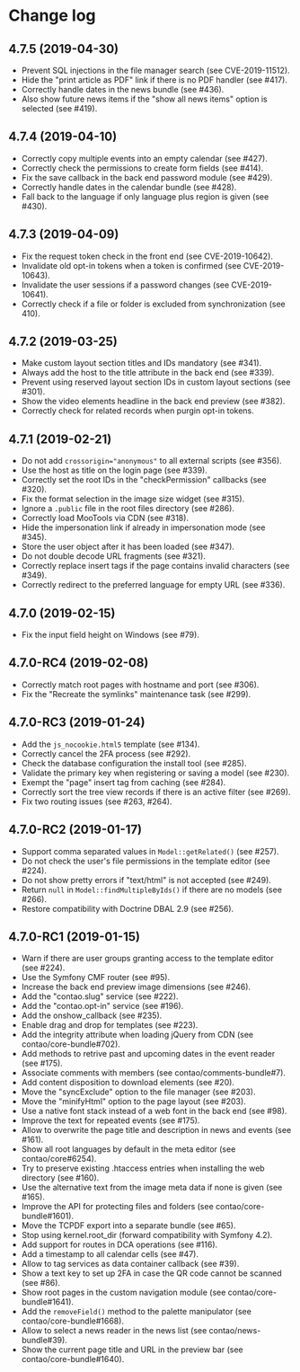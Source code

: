 # Change log

## 4.7.5 (2019-04-30)

 * Prevent SQL injections in the file manager search (see CVE-2019-11512).
 * Hide the "print article as PDF" link if there is no PDF handler (see #417).
 * Correctly handle dates in the news bundle (see #436).
 * Also show future news items if the "show all news items" option is selected (see #419).

## 4.7.4 (2019-04-10)

 * Correctly copy multiple events into an empty calendar (see #427).
 * Correctly check the permissions to create form fields (see #414).
 * Fix the save callback in the back end password module (see #429).
 * Correctly handle dates in the calendar bundle (see #428).
 * Fall back to the language if only language plus region is given (see #430).

## 4.7.3 (2019-04-09)

 * Fix the request token check in the front end (see CVE-2019-10642).
 * Invalidate old opt-in tokens when a token is confirmed (see CVE-2019-10643).
 * Invalidate the user sessions if a password changes (see CVE-2019-10641).
 * Correctly check if a file or folder is excluded from synchronization (see 410).

## 4.7.2 (2019-03-25)

 * Make custom layout section titles and IDs mandatory (see #341).
 * Always add the host to the title attribute in the back end (see #339).
 * Prevent using reserved layout section IDs in custom layout sections (see #301).
 * Show the video elements headline in the back end preview (see #382).
 * Correctly check for related records when purgin opt-in tokens.

## 4.7.1 (2019-02-21)

 * Do not add `crossorigin="anonymous"` to all external scripts (see #356).
 * Use the host as title on the login page (see #339).
 * Correctly set the root IDs in the "checkPermission" callbacks (see #320).
 * Fix the format selection in the image size widget (see #315).
 * Ignore a `.public` file in the root files directory (see #286).  
 * Correctly load MooTools via CDN (see #318).
 * Hide the impersonation link if already in impersonation mode (see #345).
 * Store the user object after it has been loaded (see #347).
 * Do not double decode URL fragments (see #321).
 * Correctly replace insert tags if the page contains invalid characters (see #349).
 * Correctly redirect to the preferred language for empty URL (see #336).

## 4.7.0 (2019-02-15)

 * Fix the input field height on Windows (see #79).

## 4.7.0-RC4 (2019-02-08)

 * Correctly match root pages with hostname and port (see #306).
 * Fix the "Recreate the symlinks" maintenance task (see #299).

## 4.7.0-RC3 (2019-01-24)

 * Add the `js_nocookie.html5` template (see #134).
 * Correctly cancel the 2FA process (see #292).
 * Check the database configuration the install tool (see #285).
 * Validate the primary key when registering or saving a model (see #230).
 * Exempt the "page" insert tag from caching (see #284).
 * Correctly sort the tree view records if there is an active filter (see #269).
 * Fix two routing issues (see #263, #264). 

## 4.7.0-RC2 (2019-01-17)

 * Support comma separated values in `Model::getRelated()` (see #257).
 * Do not check the user's file permissions in the template editor (see #224).
 * Do not show pretty errors if "text/html" is not accepted (see #249).
 * Return `null` in `Model::findMultipleByIds()` if there are no models (see #266).
 * Restore compatibility with Doctrine DBAL 2.9 (see #256).

## 4.7.0-RC1 (2019-01-15)

 * Warn if there are user groups granting access to the template editor (see #224).
 * Use the Symfony CMF router (see #95).
 * Increase the back end preview image dimensions (see #246).
 * Add the "contao.slug" service (see #222).
 * Add the "contao.opt-in" service (see #196).
 * Add the onshow_callback (see #235).
 * Enable drag and drop for templates (see #223).
 * Add the integrity attribute when loading jQuery from CDN (see contao/core-bundle#702).
 * Add methods to retrive past and upcoming dates in the event reader (see #175).
 * Associate comments with members (see contao/comments-bundle#7).
 * Add content disposition to download elements (see #20).
 * Move the "syncExclude" option to the file manager (see #203).
 * Move the "minifyHtml" option to the page layout (see #203).
 * Use a native font stack instead of a web font in the back end (see #98).
 * Improve the text for repeated events (see #175).
 * Allow to overwrite the page title and description in news and events (see #161).
 * Show all root languages by default in the meta editor (see contao/core#6254).
 * Try to preserve existing .htaccess entries when installing the web directory (see #160).
 * Use the alternative text from the image meta data if none is given (see #165).
 * Improve the API for protecting files and folders (see contao/core-bundle#1601).
 * Move the TCPDF export into a separate bundle (see #65).
 * Stop using kernel.root_dir (forward compatibility with Symfony 4.2).
 * Add support for routes in DCA operations (see #116).
 * Add a timestamp to all calendar cells (see #47).
 * Allow to tag services as data container callback (see #39).
 * Show a text key to set up 2FA in case the QR code cannot be scanned (see #86).
 * Show root pages in the custom navigation module (see contao/core-bundle#1641).
 * Add the `removeField()` method to the palette manipulator (see contao/core-bundle#1668).
 * Allow to select a news reader in the news list (see contao/news-bundle#39).
 * Show the current page title and URL in the preview bar (see contao/core-bundle#1640).
